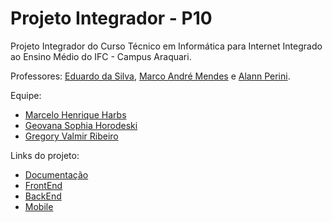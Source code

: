 # Projeto Integrador - P10 
Projeto Integrador do Curso Técnico em Informática para Internet Integrado ao Ensino Médio do IFC - Campus Araquari.

Professores: [Eduardo da Silva](https://github.com/eduardo-da-silva), [Marco André Mendes](https://github.com/marrcandre) e [Alann Perini](https://github.com/AlannKPerini).

Equipe:
- [Marcelo Henrique Harbs](https://github.com/MarceloHarbs)
- [Geovana Sophia Horodeski](https://github.com/horodeski)
- [Gregory Valmir Ribeiro](https://github.com/eugreg)

Links do projeto:

-  [Documentação](https://github.com/MarceloHarbs/P10-Documentcao)
-  [FrontEnd](https://github.com/horodeski/P10FrontEnd)
-  [BackEnd](github.com/marcoandre/pi-backend)
-  [Mobile](https://github.com/horodeski/P10Mobile)   

